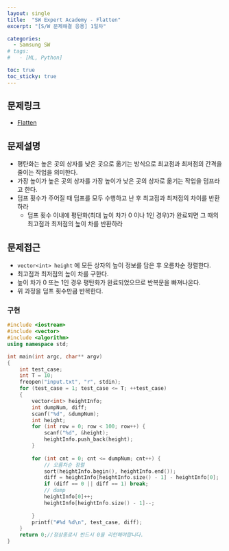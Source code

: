```yaml
---
layout: single
title:  "SW Expert Academy - Flatten"
excerpt: "[S/W 문제해결 응용] 1일차"

categories:
  - Samsung SW
# tags:
#   - [ML, Python]

toc: true
toc_sticky: true
---
```


## 문제링크
- [Flatten](https://swexpertacademy.com/main/code/problem/problemDetail.do?problemLevel=3&problemLevel=4&contestProbId=AV139KOaABgCFAYh&categoryId=AV139KOaABgCFAYh&categoryType=CODE&problemTitle=&orderBy=INQUERY_COUNT&selectCodeLang=ALL&select-1=4&pageSize=10&pageIndex=1)

## 문제설명
- 평탄화는 높은 곳의 상자를 낮은 곳으로 옮기는 방식으로 최고점과 최저점의 간격을 줄이는 작업을 의미한다.
- 가장 높이가 높은 곳의 상자를 가장 높이가 낮은 곳의 상자로 옮기는 작업을 덤프라고 한다.
- 덤프 횟수가 주어질 때 덤프를 모두 수행하고 난 후 최고점과 최저점의 차이를 반환하라
    - 덤프 횟수 이내에 평탄화(최대 높이 차가 0 이나 1인 경우)가 완료되면 그 때의 최고점과 최저점의 높이 차를 반환하라

## 문제접근
- `vector<int> height` 에 모든 상자의 높이 정보를 담은 후 오름차순 정렬한다.
- 최고점과 최저점의 높이 차를 구한다.
- 높이 차가 0 또는 1인 경우 평탄화가 완료되었으므로 반복문을 빠져나온다.
- 위 과정을 덤프 횟수만큼 반복한다.

### 구현
```c++
#include <iostream>
#include <vector>
#include <algorithm>
using namespace std;

int main(int argc, char** argv)
{
	int test_case;
	int T = 10;
	freopen("input.txt", "r", stdin);
	for (test_case = 1; test_case <= T; ++test_case)
	{
		vector<int> heightInfo;
		int dumpNum, diff;
		scanf("%d", &dumpNum);
		int height;
		for (int row = 0; row < 100; row++) {
			scanf("%d", &height);
			heightInfo.push_back(height);
		}
		
		for (int cnt = 0; cnt <= dumpNum; cnt++) {
			// 오름차순 정렬
			sort(heightInfo.begin(), heightInfo.end());
			diff = heightInfo[heightInfo.size() - 1] - heightInfo[0];
			if (diff == 0 || diff == 1) break;
			// dump
			heightInfo[0]++;
			heightInfo[heightInfo.size() - 1]--;
			
		}
		printf("#%d %d\n", test_case, diff);
	}
	return 0;//정상종료시 반드시 0을 리턴해야합니다.
}
```